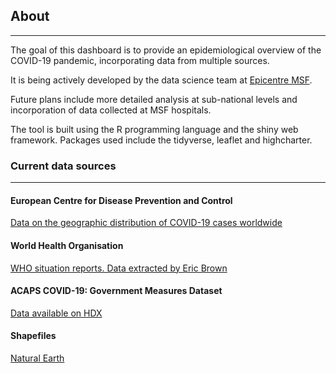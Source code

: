 ## About

---

The goal of this dashboard is to provide an epidemiological overview of the COVID-19 pandemic, incorporating data from multiple sources. 

It is being actively developed by the data science team at [Epicentre MSF](https://epicentre.msf.org/en).

Future plans include more detailed analysis at sub-national levels and incorporation of data collected at MSF hospitals.

The tool is built using the R programming language and the shiny web framework. Packages used include the tidyverse, leaflet and highcharter.

### Current data sources

---

#### European Centre for Disease Prevention and Control 

[Data on the geographic distribution of COVID-19 cases worldwide](https://www.ecdc.europa.eu/en/publications-data/download-todays-data-geographic-distribution-covid-19-cases-worldwide)

#### World Health Organisation

[WHO situation reports. Data extracted by Eric Brown](https://github.com/eebrown/data2019nCoV)

#### ACAPS COVID-19: Government Measures Dataset 

[Data available on HDX](https://data.humdata.org/dataset/acaps-covid19-government-measures-dataset)

#### Shapefiles

[Natural Earth](https://www.naturalearthdata.com/)
